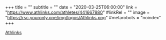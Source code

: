 +++
title = ""
subtitle = ""
date = "2020-03-25T06:00:00"
link = "https://www.athlinks.com/athletes/441667880"
#linkRel = ""
image = "https://rsc.youronly.one/img/logos/Athlinks.png"
#metarobots = "noindex"
+++

<a href="https://www.athlinks.com/athletes/441667880" rel="me noopener external nofollow" referrerpolicy="strict-origin-when-cross-origin">Athlinks</a>
